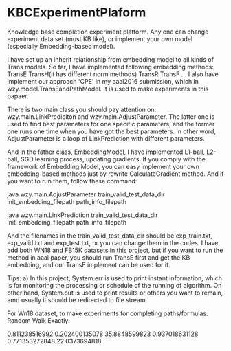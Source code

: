 # KBCExperimentPlaform
Knowledge base completion experiment platform. Any one can change experiment data set (must KB like), or implement your own model (especially Embedding-based model).

I have set up an inherit relationship from embedding model to all kinds of Trans models. So far, I have implemented following embedding methods:
TransE
TransH(it has different norm methods)
TransR
TransF
...
I also have implement our approach 'CPE' in my aaai2016 submission, which in wzy.model.TransEandPathModel. It is used to make experiments in this papaer.

There is two main class you should pay attention on: wzy.main.LinkPrediciton and wzy.main.AdjustParameter. The latter one is used to find best parameters for one specific parameters, and the former one runs one time when you have got the best parameters. In other word, AdjustParameter is a loop of LinkPrediction with different parameters.

And in the father class, EmbeddingModel, I have implemented L1-ball, L2-ball, SGD learning process, updating gradients. If you comply with the framework of Embedding Model, you can easy implement your own embedding-based methods just by rewrite CalculateGradient method. And if you want to run them, follow these command:

java wzy.main.AdjustParameter train_valid_test_data_dir init_embedding_filepath path_info_filepath

java wzy.main.LinkPrediction train_valid_test_data_dir init_embedding_filepath path_info_filepath

And the filenames in the train_valid_test_data_dir should be exp_train.txt, exp_valid.txt and exp_test.txt, or you can change them in the codes. I have add both WN18 and FB15K datasets in this project, but if you want to run the method in aaai paper, you should run TransE first and get the KB embedding, and our TransE implement can be used for it.

Tips:
a) In this project, System.err is used to print instant information, which is for monitoring the processing or schedule of the running of algorithm. On other hand, System.out is used to print results or others you want to remain, amd usually it should be redirected to file stream.

For Wn18 dataset, to make experiments for completing paths/formulas:
Random Walk Exactly:

0.811238516992	0.202400135078	35.8848599823	0.937018631128	0.771353272848	22.0373694818

